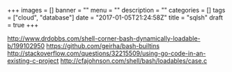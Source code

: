 +++
images = []
banner = ""
menu = ""
description = ""
categories = []
tags = ["cloud", "database"]
date = "2017-01-05T21:24:58Z"
title = "sqlsh"
draft = true
+++

http://www.drdobbs.com/shell-corner-bash-dynamically-loadable-b/199102950
https://github.com/geirha/bash-builtins
http://stackoverflow.com/questions/32215509/using-go-code-in-an-existing-c-project
http://cfajohnson.com/shell/bash/loadables/case.c
